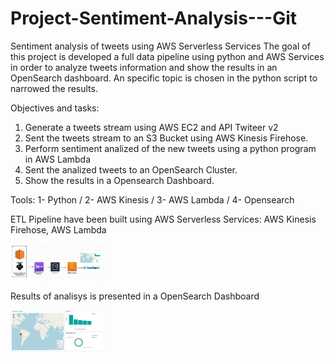 # Project-Sentiment-Analysis---Git

Sentiment analysis of tweets using AWS Serverless Services
The goal of this project is developed a full data pipeline using python and AWS Services in order to analyze tweets information and show the results in an OpenSearch dashboard. An specific topic is chosen in the python script to narrowed the results.

Objectives and tasks:

1. Generate a tweets stream using AWS EC2 and API Twiteer v2
2. Sent the tweets stream to an S3 Bucket using AWS Kinesis Firehose.
3. Perform sentiment analized of the new tweets using a python program in AWS Lambda
4. Sent the analized tweets to an OpenSearch Cluster.
5. Show the results in a Opensearch Dashboard.

Tools: 1- Python / 2- AWS Kinesis / 3- AWS Lambda / 4- Opensearch

ETL Pipeline have been built using AWS Serverless Services: AWS Kinesis Firehose, AWS Lambda

<img
  src="/Images/diagram2.JPG"
  alt="AWS Pipeline Diagram"
  title="AWS Pipeline Diagram"
  style="display: inline-block; margin: 0 auto; max-width: 150px">
  
  
Results of analisys is presented in a OpenSearch Dashboard
  
  
  <img
  src="/Images/opensearch.JPG"
  alt="Sentiment Analysis Dashboard"
  title="Sentiment Analysis Dashboard"
  style="display: inline-block; margin: 0 auto; max-width: 150px">
